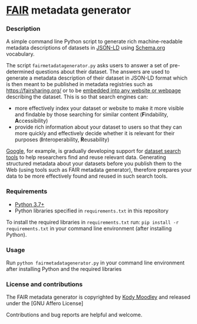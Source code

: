 # [FAIR](https://www.go-fair.org/fair-principles/) metadata generator

### Description

A simple command line Python script to generate rich machine-readable metadata descriptions of datasets in [JSON-LD](https://json-ld.org/) using [Schema.org](https://schema.org/) vocabulary.

The script ``fairmetadatagenerator.py`` asks users to answer a set of pre-determined questions about their dataset. The answers are used to generate a metadata description of their dataset in JSON-LD format which is then meant to be published in metadata registries such as https://fairsharing.org/ or to be [embedded into any website or webpage](https://developers.google.com/search/docs/guides/intro-structured-data) describing the dataset. This is so that search engines can:

+ more effectively index your dataset or website to make it more visible and findable by those searching for similar content (**F**indability, **A**ccessibility)
+ provide rich information about your dataset to users so that they can more quickly and effectively decide whether it is relevant for their purposes (**I**nteroperability, **R**eusability)

[Google](https://www.google.com/), for example, is gradually developing support for [dataset search tools](https://datasetsearch.research.google.com/) to help researchers find and reuse relevant data. Generating structured metadata about your datasets before you publish them to the Web (using tools such as FAIR metadata generator), therefore prepares your data to be more effectively found and reused in such search tools.

### Requirements

+ [Python 3.7+](https://www.python.org/downloads/)
+ Python libraries specified in ``requirements.txt`` in this repository

To install the required libraries in ``requirements.txt`` run: ``pip install -r requirements.txt`` in your command line environment (after installing Python).

### Usage

Run ``python fairmetadatagenerator.py`` in your command line environment after installing Python and the required libraries

### License and contributions

The FAIR metadata generator is copyrighted by [Kody Moodley](https://sites.google.com/site/kodymoodley/) and released under the [GNU Affero License]

Contributions and bug reports are helpful and welcome.
